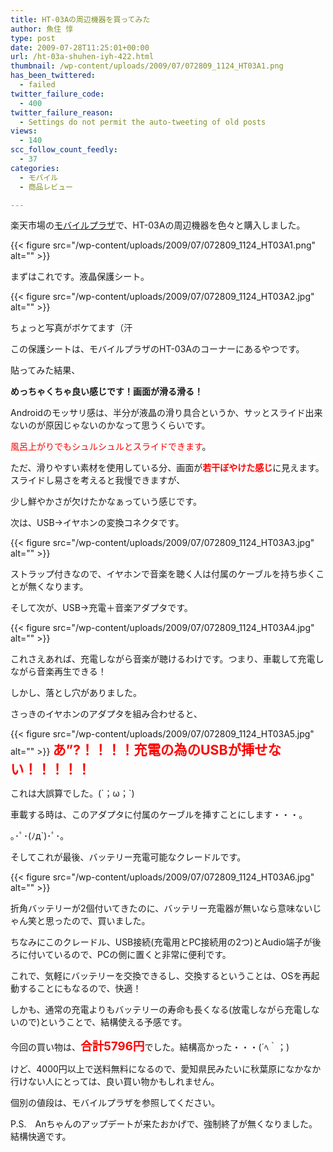 ```yaml
---
title: HT-03Aの周辺機器を買ってみた
author: 魚住 惇
type: post
date: 2009-07-28T11:25:01+00:00
url: /ht-03a-shuhen-iyh-422.html
thumbnail: /wp-content/uploads/2009/07/072809_1124_HT03A1.png
has_been_twittered:
  - failed
twitter_failure_code:
  - 400
twitter_failure_reason:
  - Settings do not permit the auto-tweeting of old posts
views:
  - 140
scc_follow_count_feedly:
  - 37
categories:
  - モバイル
  - 商品レビュー

---
```

楽天市場の[モバイルプラザ][1]で、HT-03Aの周辺機器を色々と購入しました。

<!--more-->

{{< figure src="/wp-content/uploads/2009/07/072809_1124_HT03A1.png" alt="" >}} </p> 

まずはこれです。液晶保護シート。

{{< figure src="/wp-content/uploads/2009/07/072809_1124_HT03A2.jpg" alt="" >}} 

ちょっと写真がボケてます（汗</p> 

この保護シートは、モバイルプラザのHT-03Aのコーナーにあるやつです。

貼ってみた結果、</p> 

**めっちゃくちゃ良い感じです！画面が滑る滑る！** 

Androidのモッサリ感は、半分が液晶の滑り具合というか、サッとスライド出来ないのが原因じゃないのかなって思うくらいです。

<span style="color: red;">風呂上がりでもシュルシュルとスライドできます</span>。</p> 

ただ、滑りやすい素材を使用している分、画面が<span style="color: red;"><b>若干ぼやけた感じ</b></span>に見えます。スライドし易さを考えると我慢できますが、

少し鮮やかさが欠けたかなぁっていう感じです。</p> 

次は、USB→イヤホンの変換コネクタです。

{{< figure src="/wp-content/uploads/2009/07/072809_1124_HT03A3.jpg" alt="" >}} </p> 

ストラップ付きなので、イヤホンで音楽を聴く人は付属のケーブルを持ち歩くことが無くなります。</p> 

そして次が、USB→充電＋音楽アダプタです。

{{< figure src="/wp-content/uploads/2009/07/072809_1124_HT03A4.jpg" alt="" >}} 

これさえあれば、充電しながら音楽が聴けるわけです。つまり、車載して充電しながら音楽再生できる！</p> 

しかし、落とし穴がありました。</p> 

さっきのイヤホンのアダプタを組み合わせると、

{{< figure src="/wp-content/uploads/2009/07/072809_1124_HT03A5.jpg" alt="" >}} <span style="color: red; font-size: 16pt;"><b>あ&#8221;?！！！！充電の為のUSBが挿せない！！！！！ </b></span></p> 

これは大誤算でした。(´；ω；\`)

車載する時は、このアダプタに付属のケーブルを挿すことにします・・・。

｡･ﾟ･(ﾉд\`)･ﾟ･｡</p> 

そしてこれが最後、バッテリー充電可能なクレードルです。

{{< figure src="/wp-content/uploads/2009/07/072809_1124_HT03A6.jpg" alt="" >}} 

折角バッテリーが2個付いてきたのに、バッテリー充電器が無いなら意味ないじゃん笑と思ったので、買いました。</p> 

ちなみにこのクレードル、USB接続(充電用とPC接続用の2つ)とAudio端子が後ろに付いているので、PCの側に置くと非常に便利です。</p> 

これで、気軽にバッテリーを交換できるし、交換するということは、OSを再起動することにもなるので、快適！

しかも、通常の充電よりもバッテリーの寿命も長くなる(放電しながら充電しないので)ということで、結構使える予感です。</p> 

今回の買い物は、<span style="color: red; font-size: 14pt;"><b>合計5796円</b></span>でした。結構高かった・・・(´ﾍ｀；)

けど、4000円以上で送料無料になるので、愛知県民みたいに秋葉原になかなか行けない人にとっては、良い買い物かもしれません。

個別の値段は、モバイルプラザを参照してください。</p> 

P.S.　Anちゃんのアップデートが来たおかげで、強制終了が無くなりました。結構快適です。

 [1]: http://www.rakuten.co.jp/mobileplaza/
